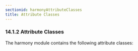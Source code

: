 ```yaml
---
sectionid: harmonyAttributeClasses
title: Attribute Classes
---
```



<h3 id="harmonyAttributeClasses">
   <span class="headingNumber">14.1.2</span>
   <span class="head">Attribute Classes</span>
</h3>
The harmony module contains the following attribute classes:



<span class="specList">
   
   <span class="specDesc"></span>
   
   <span class="specDesc"></span>
   
   <span class="specDesc"></span>
   
   <span class="specDesc"></span>
   
   <span class="specDesc"></span>
   
</span>



